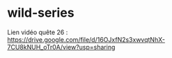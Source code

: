 # wild-series

Lien vidéo quête 26 : https://drive.google.com/file/d/16OJxfN2s3xwvqtNhX-7CU8kNUH_oTr0A/view?usp=sharing
